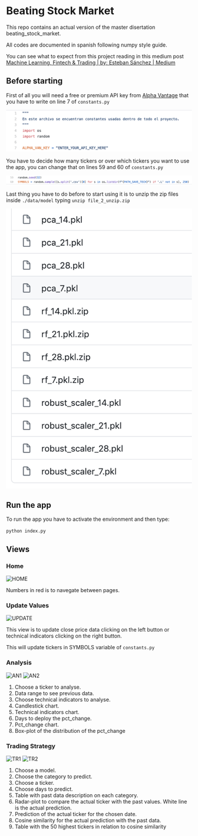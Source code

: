 # Beating Stock Market
This repo contains an actual version of the master disertation beating_stock_market.

All codes are documented in spanish following numpy style guide.

You can see what to expect from this project reading in this medium post [Machine Learning, Fintech & Trading | by: Esteban Sánchez | Medium](https://medium.com/)

## Before starting
First of all you will need a free or premium API key from [Alpha Vantage](https://www.alphavantage.co/) that you have to write on line 7 of ```constants.py```

![AV_API_KEY](images/av_api_key.png)

You have to decide how many tickers or over which tickers you want to use the app, you can change that on lines 59 and 60 of ```constants.py```

![SYMBOLS](images/symbols.png)

Last thing you have to do before to start using it is to unzip the zip files inside ```./data/model```
typing ```unzip file_2_unzip.zip```

![ZIP](images/zip_files.png)

## Run the app
To run the app you have to activate the environment and then type:

```python index.py```

## Views

### Home

![HOME](images/home.png)

Numbers in red is to navegate between pages.

### Update Values

![UPDATE](images/update.png)

This view is to update close price data clicking on the left button or technical indicators clicking on the right button.

This will update tickers in SYMBOLS variable of ```constants.py```

### Analysis
![AN1](images/analysis1.png)
![AN2](images/analysis2.png)

1. Choose a ticker to analyse.
2. Data range to see previous data.
3. Choose technical indicators to analyse.
4. Candlestick chart.
5. Technical indicators chart.
6. Days to deploy the pct_change.
7. Pct_change chart.
8. Box-plot of the distribution of the pct_change

### Trading Strategy


![TR1](images/tr1.png)
![TR2](images/tr2.png)

1. Choose a model.
2. Choose the category to predict.
3. Choose a ticker.
4. Choose days to predict.
5. Table with past data description on each category.
6. Radar-plot to compare the actual ticker with the past values. White line is the actual prediction.
7. Prediction of the actual ticker for the chosen date.
8. Cosine similarity for the actual prediction with the past data.
9. Table with the 50 highest tickers in relation to cosine similarity
